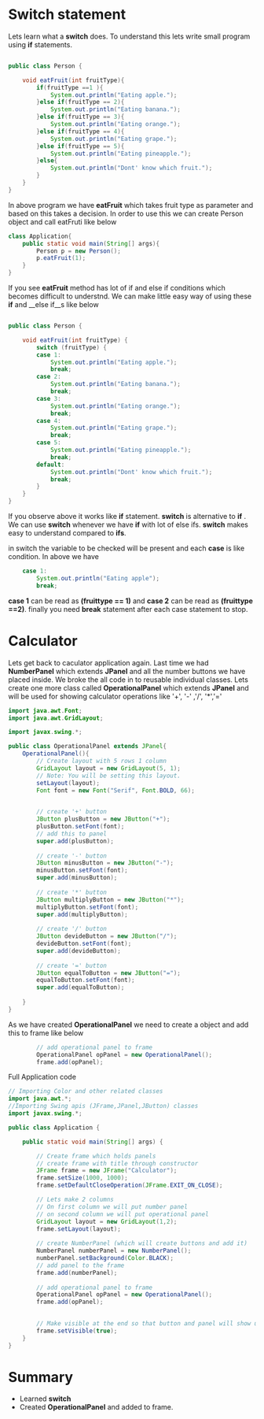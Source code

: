 # Switch statement
Lets learn what a __switch__ does. To understand this lets write small program using __if__ statements.
```java

public class Person {

	void eatFruit(int fruitType){
        if(fruitType ==1 ){
            System.out.println("Eating apple.");
        }else if(fruitType == 2){
            System.out.println("Eating banana.");
        }else if(fruitType == 3){
            System.out.println("Eating orange.");
        }else if(fruitType == 4){
            System.out.println("Eating grape.");
        }else if(fruitType == 5){
            System.out.println("Eating pineapple.");
        }else{
            System.out.println("Dont' know which fruit.");
        }
    }
}

```
In above program we have __eatFruit__ which takes fruit type as parameter and based on this takes a decision. In order to use this we can create Person object and call eatFruti like below

```java
class Application{
    public static void main(String[] args){
        Person p = new Person();
        p.eatFruit(1);
    }
}
```

If you see __eatFruit__ method has lot of if and else if conditions which becomes difficult to understnd. We can make little easy way of using these __if__ and __else if__s like below

```java

public class Person {

	void eatFruit(int fruitType) {
		switch (fruitType) {
		case 1:
			System.out.println("Eating apple.");
			break;
		case 2:
			System.out.println("Eating banana.");
			break;
		case 3:
			System.out.println("Eating orange.");
			break;
		case 4:
			System.out.println("Eating grape.");
			break;
		case 5:
			System.out.println("Eating pineapple.");
			break;
		default:
			System.out.println("Dont' know which fruit.");
			break;
		}
	}
}

``` 

If you observe above it works like __if__ statement. __switch__ is alternative to __if__ . We can use __switch__ whenever we have __if__ with lot of else ifs. __switch__ makes easy to understand compared to __ifs__. 

in switch the variable to be checked will be present and each __case__ is like condition. In above we have 
```java
    case 1:
        System.out.println("Eating apple");
        break;
```
__case 1__ can be read as __(fruittype == 1)__ and __case 2__ can be read as __(fruittype ==2)__. finally you need __break__ statement after each case statement to stop.

# Calculator
Lets get back to caculator application again. Last time we had __NumberPanel__ which extends __JPanel__ and all the number buttons we have placed inside. We broke the all code in to reusable individual classes. Lets create one more class called __OperationalPanel__ which extends __JPanel__ and will be used for showing calculator operations like '+', '-' ,'/', '*','='

```java
import java.awt.Font;
import java.awt.GridLayout;

import javax.swing.*;

public class OperationalPanel extends JPanel{
	OperationalPanel(){
		// Create layout with 5 rows 1 column
		GridLayout layout = new GridLayout(5, 1);
		// Note: You will be setting this layout.
		setLayout(layout);
		Font font = new Font("Serif", Font.BOLD, 66);

		
		// create '+' button
		JButton plusButton = new JButton("+");
		plusButton.setFont(font);
		// add this to panel
		super.add(plusButton);
		
		// create '-' button
		JButton minusButton = new JButton("-");
		minusButton.setFont(font);
		super.add(minusButton);
	
		// create '*' button
		JButton multiplyButton = new JButton("*");
		multiplyButton.setFont(font);
		super.add(multiplyButton);
		
		// create '/' button
		JButton devideButton = new JButton("/");
		devideButton.setFont(font);
		super.add(devideButton);
		
		// create '=' button
		JButton equalToButton = new JButton("=");
		equalToButton.setFont(font);
		super.add(equalToButton);
		
	}
}

```

As we have created __OperationalPanel__ we need to create a object and add this to frame like below
```java
		// add operational panel to frame
		OperationalPanel opPanel = new OperationalPanel();
		frame.add(opPanel);
```

Full Application code
```java
// Importing Color and other related classes
import java.awt.*;
//Importing Swing apis (JFrame,JPanel,JButton) classes
import javax.swing.*;

public class Application {

	public static void main(String[] args) {

		// Create frame which holds panels	
		// create frame with title through constructor
		JFrame frame = new JFrame("Calculator");
		frame.setSize(1000, 1000);
		frame.setDefaultCloseOperation(JFrame.EXIT_ON_CLOSE);

		// Lets make 2 columns 
		// On first column we will put number panel
		// on second column we will put operational panel
		GridLayout layout = new GridLayout(1,2);
		frame.setLayout(layout);
		
		// create NumberPanel (which will create buttons and add it)
		NumberPanel numberPanel = new NumberPanel();
		numberPanel.setBackground(Color.BLACK);
		// add panel to the frame
		frame.add(numberPanel); 
		
		// add operational panel to frame
		OperationalPanel opPanel = new OperationalPanel();
		frame.add(opPanel);
		

		// Make visible at the end so that button and panel will show up
		frame.setVisible(true);
	}
}
```
# Summary
* Learned __switch__
* Created __OperationalPanel__ and added to frame.

